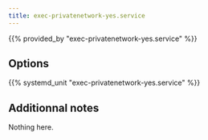```yaml
---
title: exec-privatenetwork-yes.service
---
```


{{% provided_by "exec-privatenetwork-yes.service" %}}

## Options

{{% systemd_unit "exec-privatenetwork-yes.service" %}}

## Additionnal notes

Nothing here.